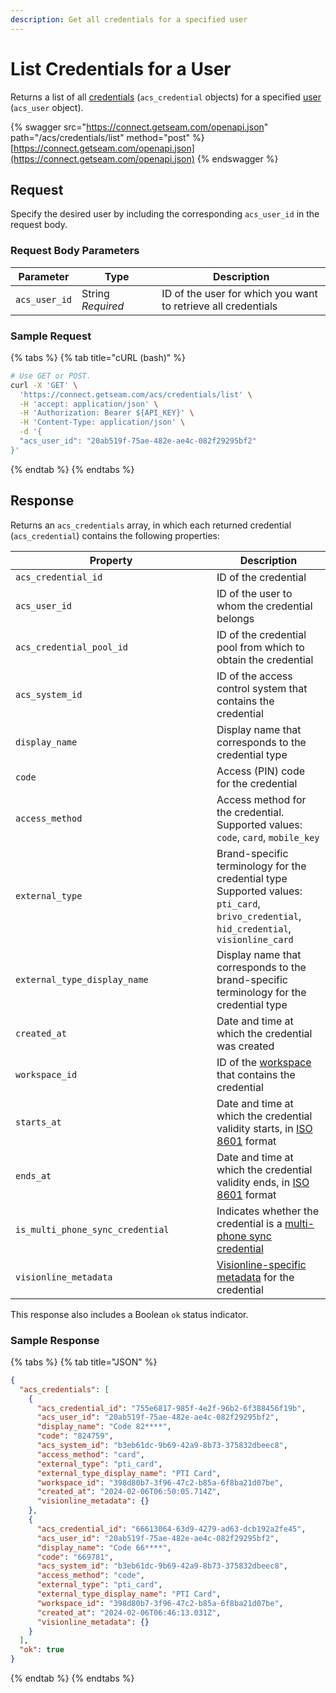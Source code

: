 ```yaml
---
description: Get all credentials for a specified user
---
```


# List Credentials for a User

Returns a list of all [credentials](../../../products/access-systems/issuing-credentials.md) (`acs_credential` objects) for a specified [user](../../../products/access-systems/#what-is-a-user) (`acs_user` object).

{% swagger src="https://connect.getseam.com/openapi.json" path="/acs/credentials/list" method="post" %}
[https://connect.getseam.com/openapi.json](https://connect.getseam.com/openapi.json)
{% endswagger %}

## Request

Specify the desired user by including the corresponding `acs_user_id` in the request body.

### Request Body Parameters

<table><thead><tr><th>Parameter</th><th width="112.33333333333331">Type</th><th>Description</th></tr></thead><tbody><tr><td><code>acs_user_id</code></td><td>String<br><em>Required</em></td><td>ID of the user for which you want to retrieve all credentials</td></tr></tbody></table>

### Sample Request

{% tabs %}
{% tab title="cURL (bash)" %}
```bash
# Use GET or POST.
curl -X 'GET' \
  'https://connect.getseam.com/acs/credentials/list' \
  -H 'accept: application/json' \
  -H 'Authorization: Bearer ${API_KEY}' \
  -H 'Content-Type: application/json' \
  -d '{
  "acs_user_id": "20ab519f-75ae-482e-ae4c-082f29295bf2"
}'
```
{% endtab %}
{% endtabs %}

## Response

Returns an `acs_credentials` array, in which each returned credential (`acs_credential`) contains the following properties:

<table><thead><tr><th width="306">Property</th><th>Description</th></tr></thead><tbody><tr><td><code>acs_credential_id</code></td><td>ID of the credential</td></tr><tr><td><code>acs_user_id</code></td><td>ID of the user to whom the credential belongs</td></tr><tr><td><code>acs_credential_pool_id</code></td><td>ID of the credential pool from which to obtain the credential</td></tr><tr><td><code>acs_system_id</code></td><td>ID of the access control system that contains the credential</td></tr><tr><td><code>display_name</code></td><td>Display name that corresponds to the credential type</td></tr><tr><td><code>code</code></td><td>Access (PIN) code for the credential</td></tr><tr><td><code>access_method</code></td><td>Access method for the credential. Supported values: <code>code</code>, <code>card</code>, <code>mobile_key</code></td></tr><tr><td><code>external_type</code></td><td>Brand-specific terminology for the credential type<br>Supported values: <code>pti_card</code>, <code>brivo_credential</code>, <code>hid_credential</code>, <code>visionline_card</code></td></tr><tr><td><code>external_type_display_name</code></td><td>Display name that corresponds to the brand-specific terminology for the credential type</td></tr><tr><td><code>created_at</code></td><td>Date and time at which the credential was created</td></tr><tr><td><code>workspace_id</code></td><td>ID of the <a href="../../../core-concepts/workspaces/">workspace</a> that contains the credential</td></tr><tr><td><code>starts_at</code></td><td>Date and time at which the credential validity starts, in <a href="https://www.iso.org/iso-8601-date-and-time-format.html">ISO 8601</a> format</td></tr><tr><td><code>ends_at</code></td><td>Date and time at which the credential validity ends, in <a href="https://www.iso.org/iso-8601-date-and-time-format.html">ISO 8601</a> format</td></tr><tr><td><code>is_multi_phone_sync_credential</code></td><td>Indicates whether the credential is a <a href="../../../products/mobile-access-in-development/issuing-mobile-credentials-from-an-access-control-system.md#what-are-multi-phone-sync-credentials">multi-phone sync credential</a></td></tr><tr><td><code>visionline_metadata</code></td><td><a href="list-credentials-for-user.md#visionline_metadata-properties">Visionline-specific metadata</a> for the credential</td></tr></tbody></table>

This response also includes a Boolean `ok` status indicator.

### Sample Response

{% tabs %}
{% tab title="JSON" %}
```json
{
  "acs_credentials": [
    {
      "acs_credential_id": "755e6817-985f-4e2f-96b2-6f388456f19b",
      "acs_user_id": "20ab519f-75ae-482e-ae4c-082f29295bf2",
      "display_name": "Code 82****",
      "code": "824759",
      "acs_system_id": "b3eb61dc-9b69-42a9-8b73-375832dbeec8",
      "access_method": "card",
      "external_type": "pti_card",
      "external_type_display_name": "PTI Card",
      "workspace_id": "398d80b7-3f96-47c2-b85a-6f8ba21d07be",
      "created_at": "2024-02-06T06:50:05.714Z",
      "visionline_metadata": {}
    },
    {
      "acs_credential_id": "66613064-63d9-4279-ad63-dcb192a2fe45",
      "acs_user_id": "20ab519f-75ae-482e-ae4c-082f29295bf2",
      "display_name": "Code 66****",
      "code": "669781",
      "acs_system_id": "b3eb61dc-9b69-42a9-8b73-375832dbeec8",
      "access_method": "code",
      "external_type": "pti_card",
      "external_type_display_name": "PTI Card",
      "workspace_id": "398d80b7-3f96-47c2-b85a-6f8ba21d07be",
      "created_at": "2024-02-06T06:46:13.031Z",
      "visionline_metadata": {}
    }
  ],
  "ok": true
}
```
{% endtab %}
{% endtabs %}
